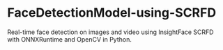 # FaceDetectionModel-using-SCRFD
Real-time face detection on images and video using InsightFace SCRFD with ONNXRuntime and OpenCV in Python.
